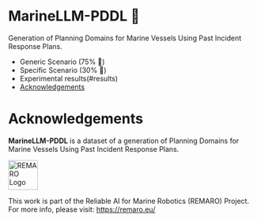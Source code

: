 # MarineLLM-PDDL :dolphin:

Generation of Planning Domains for Marine Vessels Using Past Incident Response Plans.

- Generic Scenario (75% :construction:)
- Specific Scenario (30% :construction:)
- Experimental results(#results)
- [Acknowledgements](#acknowledgements)

# Acknowledgements

<strong>MarineLLM-PDDL</strong> is a dataset of a generation of Planning Domains for Marine Vessels Using Past Incident Response Plans.


<a href="https://remaro.eu/">
    <img height="60" alt="REMARO Logo" src="https://remaro.eu/wp-content/uploads/2020/09/remaro1-right-1024.png">
</a>


This work is part of the Reliable AI for Marine Robotics (REMARO) Project. For more info, please visit: <a href="https://remaro.eu/">https://remaro.eu/




